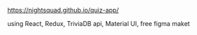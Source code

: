 https://nightsquad.github.io/quiz-app/

using React, Redux, TriviaDB api, Material UI, free figma maket 
